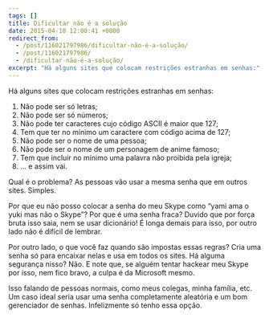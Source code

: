```yaml
---
tags: []
title: Dificultar não é a solução
date: 2015-04-10 12:00:41 +0000
redirect_from:
  - /post/116021797986/dificultar-não-é-a-solução/
  - /post/116021797986/
  - /dificultar-não-é-a-solução/
excerpt: "Há alguns sites que colocam restrições estranhas em senhas:"
---
```


Há alguns sites que colocam restrições estranhas em senhas:

1.  Não pode ser só letras;
2.  Não pode ser só números;
3.  Não pode ter caracteres cujo código ASCII é maior que 127;
4.  Tem que ter no mínimo um caractere com código acima de 127;
5.  Não pode ser o nome de uma pessoa;
6.  Não pode ser o nome de um personagem de anime famoso;
7.  Tem que incluir no mínimo uma palavra não proibida pela igreja;
8.  … e assim vai.

Qual é o problema? As pessoas vão usar a mesma senha que em outros
sites. Simples.

Por que eu não posso colocar a senha do meu Skype como “yami ama o yuki
mas não o Skype”? Por que é uma senha fraca? Duvido que por força bruta
isso saia, nem se usar dicionário! É longa demais para isso, por outro
lado não é difícil de lembrar.

Por outro lado, o que você faz quando são impostas essas regras? Cria
uma senha só para encaixar nelas e usa em todos os sites. Há alguma
segurança nisso? Não. E note que, se alguém tentar hackear meu Skype por
isso, nem fico bravo, a culpa é da Microsoft mesmo.

Isso falando de pessoas normais, como meus colegas, minha família, etc.
Um caso ideal seria usar uma senha completamente aleatória e um bom
gerenciador de senhas. Infelizmente só tenho essa opção.


